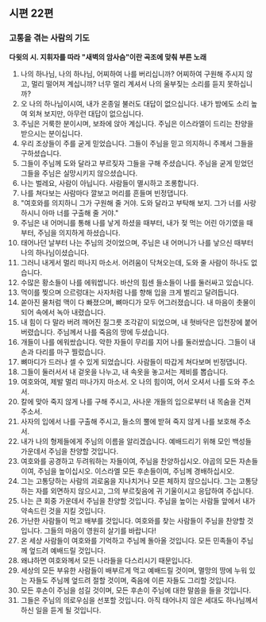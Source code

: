 ## 시편 22편

### 고통을 겪는 사람의 기도
**다윗의 시. 지휘자를 따라 "새벽의 암사슴"이란 곡조에 맞춰 부른 노래**
1. 나의 하나님, 나의 하나님, 어찌하여 나를 버리십니까? 어찌하여 구원해 주시지 않고, 멀리 떨어져 계십니까? 너무 멀리 계셔서 나의 울부짖는 소리를 듣지 못하십니까?
2. 오 나의 하나님이시여, 내가 온종일 불러도 대답이 없으십니다. 내가 밤에도 소리 높여 외쳐 보지만, 아무런 대답이 없으십니다.
3. 주님은 거룩한 분이시며, 보좌에 앉아 계십니다. 주님은 이스라엘이 드리는 찬양을 받으시는 분이십니다.
4. 우리 조상들이 주를 굳게 믿었습니다. 그들이 주님을 믿고 의지하니 주께서 그들을 구하셨습니다.
5. 그들이 주님께 도와 달라고 부르짖자 그들을 구해 주셨습니다. 주님을 굳게 믿었던 그들을 주님은 실망시키지 않으셨습니다.
6. 나는 벌레요, 사람이 아닙니다. 사람들이 멸시하고 조롱합니다.
7. 나를 쳐다보는 사람마다 깔보고 머리를 흔들며 빈정댑니다.
8. "여호와를 의지하니 그가 구원해 줄 거야. 도와 달라고 부탁해 보지. 그가 너를 사랑하시니 아마 너를 구출해 줄 거야."
9. 주님은 내 어머니를 통해 나를 낳게 하셨을 때부터, 내가 젖 먹는 어린 아기였을 때부터, 주님을 의지하게 하셨습니다.
10. 태어나던 날부터 나는 주님의 것이었으며, 주님은 내 어머니가 나를 낳으신 때부터 나의 하나님이셨습니다.
11. 그러니 내게서 멀리 떠나지 마소서. 어려움이 닥쳐오는데, 도와 줄 사람이 하나도 없습니다.
12. 수많은 황소들이 나를 에워쌉니다. 바산의 힘센 들소들이 나를 둘러싸고 있습니다.
13. 먹이를 찢으며 으르렁대는 사자처럼 나를 향해 입을 크게 벌리고 달려듭니다.
14. 쏟아진 물처럼 맥이 다 빠졌으며, 뼈마디가 모두 어그러졌습니다. 내 마음이 촛물이 되어 속에서 녹아 내렸습니다.
15. 내 힘이 다 말라 버려 깨어진 질그릇 조각같이 되었으며, 내 혓바닥은 입천장에 붙어 버렸습니다. 주님께서 나를 죽음의 땅에 두셨습니다.
16. 개들이 나를 에워쌌습니다. 악한 자들이 무리를 지어 나를 둘러쌌습니다. 그들이 내 손과 다리를 마구 찔렀습니다.
17. 뼈마디가 드러나 셀 수 있게 되었습니다. 사람들이 따갑게 쳐다보며 빈정댑니다.
18. 그들이 둘러서서 내 겉옷을 나누고, 내 속옷을 놓고서는 제비를 뽑습니다.
19. 여호와여, 제발 멀리 떠나가지 마소서. 오 나의 힘이여, 어서 오셔서 나를 도와 주소서.
20. 칼에 맞아 죽지 않게 나를 구해 주시고, 사나운 개들의 입으로부터 내 목숨을 건져 주소서.
21. 사자의 입에서 나를 구출해 주시고, 들소의 뿔에 받혀 죽지 않게 나를 보호해 주소서.
22. 내가 나의 형제들에게 주님의 이름을 알리겠습니다. 예배드리기 위해 모인 백성들 가운데서 주님을 찬양할 것입니다.
23. 여호와를 공경하고 두려워하는 자들이여, 주님을 찬양하십시오. 야곱의 모든 자손들이여, 주님을 높이십시오. 이스라엘 모든 후손들이여, 주님께 경배하십시오.
24. 그는 고통당하는 사람의 괴로움을 지나치거나 모른 체하지 않으십니다. 그는 고통당하는 자를 외면하지 않으시고, 그의 부르짖음에 귀 기울이시고 응답하여 주십니다.
25. 나는 큰 회중 가운데서 주님을 찬양할 것입니다. 주님을 높이는 사람들 앞에서 내가 약속드린 것을 지킬 것입니다.
26. 가난한 사람들이 먹고 배부를 것입니다. 여호와를 찾는 사람들이 주님을 찬양할 것입니다. 그들의 마음이 영원히 살기를 바랍니다!
27. 온 세상 사람들이 여호와를 기억하고 주님께 돌아올 것입니다. 모든 민족들이 주님께 엎드려 예배드릴 것입니다.
28. 왜냐하면 여호와께서 모든 나라들을 다스리시기 때문입니다.
29. 세상의 모든 부유한 사람들이 배부르게 먹고 예배드릴 것이며, 멸망의 땅에 누워 있는 자들도 주님께 엎드려 절할 것이며, 죽음에 이른 자들도 그리할 것입니다.
30. 모든 후손이 주님을 섬길 것이며, 모든 후손이 주님에 대한 말씀을 들을 것입니다.
31. 그들은 주님의 의로우심을 선포할 것입니다. 아직 태어나지 않은 세대도 하나님께서 하신 일을 듣게 될 것입니다.